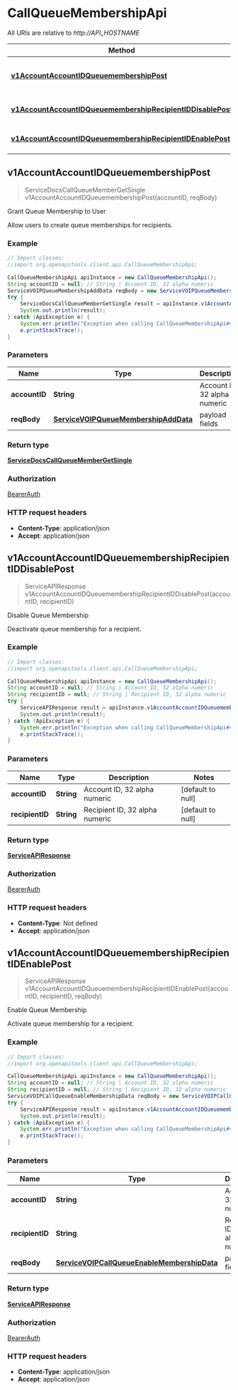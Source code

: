 # CallQueueMembershipApi

All URIs are relative to *http://API_HOSTNAME*

Method | HTTP request | Description
------------- | ------------- | -------------
[**v1AccountAccountIDQueuemembershipPost**](CallQueueMembershipApi.md#v1AccountAccountIDQueuemembershipPost) | **POST** /v1/account/{accountID}/queuemembership | Grant Queue Membership to User
[**v1AccountAccountIDQueuemembershipRecipientIDDisablePost**](CallQueueMembershipApi.md#v1AccountAccountIDQueuemembershipRecipientIDDisablePost) | **POST** /v1/account/{accountID}/queuemembership/{recipientID}/disable | Disable Queue Membership
[**v1AccountAccountIDQueuemembershipRecipientIDEnablePost**](CallQueueMembershipApi.md#v1AccountAccountIDQueuemembershipRecipientIDEnablePost) | **POST** /v1/account/{accountID}/queuemembership/{recipientID}/enable | Enable Queue Membership



## v1AccountAccountIDQueuemembershipPost

> ServiceDocsCallQueueMemberGetSingle v1AccountAccountIDQueuemembershipPost(accountID, reqBody)

Grant Queue Membership to User

Allow users to create queue memberships for recipients.

### Example

```java
// Import classes:
//import org.openapitools.client.api.CallQueueMembershipApi;

CallQueueMembershipApi apiInstance = new CallQueueMembershipApi();
String accountID = null; // String | Account ID, 32 alpha numeric
ServiceVOIPQueueMembershipAddData reqBody = new ServiceVOIPQueueMembershipAddData(); // ServiceVOIPQueueMembershipAddData | payload fields
try {
    ServiceDocsCallQueueMemberGetSingle result = apiInstance.v1AccountAccountIDQueuemembershipPost(accountID, reqBody);
    System.out.println(result);
} catch (ApiException e) {
    System.err.println("Exception when calling CallQueueMembershipApi#v1AccountAccountIDQueuemembershipPost");
    e.printStackTrace();
}
```

### Parameters


Name | Type | Description  | Notes
------------- | ------------- | ------------- | -------------
 **accountID** | **String**| Account ID, 32 alpha numeric | [default to null]
 **reqBody** | [**ServiceVOIPQueueMembershipAddData**](ServiceVOIPQueueMembershipAddData.md)| payload fields |

### Return type

[**ServiceDocsCallQueueMemberGetSingle**](ServiceDocsCallQueueMemberGetSingle.md)

### Authorization

[BearerAuth](../README.md#BearerAuth)

### HTTP request headers

- **Content-Type**: application/json
- **Accept**: application/json


## v1AccountAccountIDQueuemembershipRecipientIDDisablePost

> ServiceAPIResponse v1AccountAccountIDQueuemembershipRecipientIDDisablePost(accountID, recipientID)

Disable Queue Membership

Deactivate queue membership for a recipient.

### Example

```java
// Import classes:
//import org.openapitools.client.api.CallQueueMembershipApi;

CallQueueMembershipApi apiInstance = new CallQueueMembershipApi();
String accountID = null; // String | Account ID, 32 alpha numeric
String recipientID = null; // String | Recipient ID, 32 alpha numeric
try {
    ServiceAPIResponse result = apiInstance.v1AccountAccountIDQueuemembershipRecipientIDDisablePost(accountID, recipientID);
    System.out.println(result);
} catch (ApiException e) {
    System.err.println("Exception when calling CallQueueMembershipApi#v1AccountAccountIDQueuemembershipRecipientIDDisablePost");
    e.printStackTrace();
}
```

### Parameters


Name | Type | Description  | Notes
------------- | ------------- | ------------- | -------------
 **accountID** | **String**| Account ID, 32 alpha numeric | [default to null]
 **recipientID** | **String**| Recipient ID, 32 alpha numeric | [default to null]

### Return type

[**ServiceAPIResponse**](ServiceAPIResponse.md)

### Authorization

[BearerAuth](../README.md#BearerAuth)

### HTTP request headers

- **Content-Type**: Not defined
- **Accept**: application/json


## v1AccountAccountIDQueuemembershipRecipientIDEnablePost

> ServiceAPIResponse v1AccountAccountIDQueuemembershipRecipientIDEnablePost(accountID, recipientID, reqBody)

Enable Queue Membership

Activate queue membership for a recipient.

### Example

```java
// Import classes:
//import org.openapitools.client.api.CallQueueMembershipApi;

CallQueueMembershipApi apiInstance = new CallQueueMembershipApi();
String accountID = null; // String | Account ID, 32 alpha numeric
String recipientID = null; // String | Recipient ID, 32 alpha numeric
ServiceVOIPCallQueueEnableMembershipData reqBody = new ServiceVOIPCallQueueEnableMembershipData(); // ServiceVOIPCallQueueEnableMembershipData | payload fields
try {
    ServiceAPIResponse result = apiInstance.v1AccountAccountIDQueuemembershipRecipientIDEnablePost(accountID, recipientID, reqBody);
    System.out.println(result);
} catch (ApiException e) {
    System.err.println("Exception when calling CallQueueMembershipApi#v1AccountAccountIDQueuemembershipRecipientIDEnablePost");
    e.printStackTrace();
}
```

### Parameters


Name | Type | Description  | Notes
------------- | ------------- | ------------- | -------------
 **accountID** | **String**| Account ID, 32 alpha numeric | [default to null]
 **recipientID** | **String**| Recipient ID, 32 alpha numeric | [default to null]
 **reqBody** | [**ServiceVOIPCallQueueEnableMembershipData**](ServiceVOIPCallQueueEnableMembershipData.md)| payload fields |

### Return type

[**ServiceAPIResponse**](ServiceAPIResponse.md)

### Authorization

[BearerAuth](../README.md#BearerAuth)

### HTTP request headers

- **Content-Type**: application/json
- **Accept**: application/json

